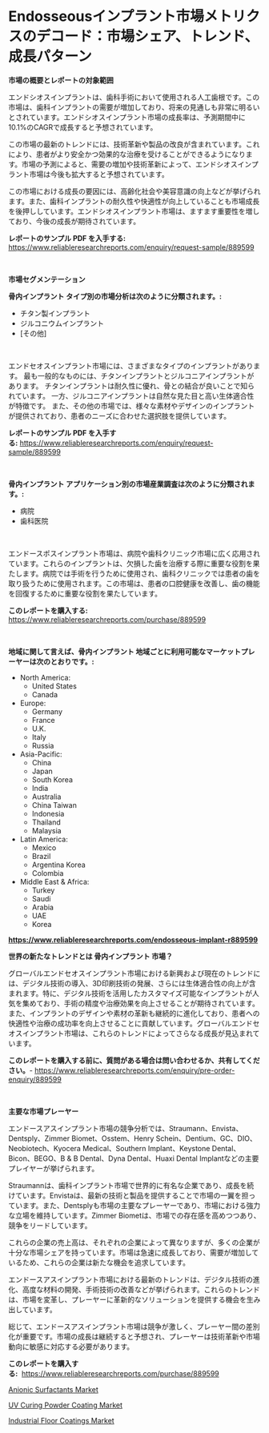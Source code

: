 <p><h1>Endosseousインプラント市場メトリクスのデコード：市場シェア、トレンド、成長パターン</h1></p><p><strong>市場の概要とレポートの対象範囲</strong></p>
<p><p>エンドシオスインプラントは、歯科手術において使用される人工歯根です。この市場は、歯科インプラントの需要が増加しており、将来の見通しも非常に明るいとされています。エンドシオスインプラント市場の成長率は、予測期間中に10.1%のCAGRで成長すると予想されています。</p><p>この市場の最新のトレンドには、技術革新や製品の改良が含まれています。これにより、患者がより安全かつ効果的な治療を受けることができるようになります。市場の予測によると、需要の増加や技術革新によって、エンドシオスインプラント市場は今後も拡大すると予想されています。</p><p>この市場における成長の要因には、高齢化社会や美容意識の向上などが挙げられます。また、歯科インプラントの耐久性や快適性が向上していることも市場成長を後押ししています。エンドシオスインプラント市場は、ますます重要性を増しており、今後の成長が期待されています。</p></p>
<p><strong>レポートのサンプル PDF を入手する:</strong> <a href="https://www.reliableresearchreports.com/enquiry/request-sample/889599">https://www.reliableresearchreports.com/enquiry/request-sample/889599</a></p>
<p>&nbsp;</p>
<p><strong>市場セグメンテーション</strong></p>
<p><strong>骨内インプラント タイプ別の市場分析は次のように分類されます。:</strong></p>
<p><ul><li>チタン製インプラント</li><li>ジルコニウムインプラント</li><li>[その他]</li></ul></p>
<p>&nbsp;</p>
<p><p>エンドセオスインプラント市場には、さまざまなタイプのインプラントがあります。 最も一般的なものには、チタンインプラントとジルコニアインプラントがあります。 チタンインプラントは耐久性に優れ、骨との結合が良いことで知られています。 一方、ジルコニアインプラントは自然な見た目と高い生体適合性が特徴です。 また、その他の市場では、様々な素材やデザインのインプラントが提供されており、患者のニーズに合わせた選択肢を提供しています。</p></p>
<p><strong>レポートのサンプル PDF を入手する:</strong>&nbsp;<a href="https://www.reliableresearchreports.com/enquiry/request-sample/889599">https://www.reliableresearchreports.com/enquiry/request-sample/889599</a></p>
<p>&nbsp;</p>
<p><strong> 骨内インプラント アプリケーション別の市場産業調査は次のように分類されます。:</strong></p>
<p><ul><li>病院</li><li>歯科医院</li></ul></p>
<p>&nbsp;</p>
<p><p>エンドースポスインプラント市場は、病院や歯科クリニック市場に広く応用されています。これらのインプラントは、欠損した歯を治療する際に重要な役割を果たします。病院では手術を行うために使用され、歯科クリニックでは患者の歯を取り扱うために使用されます。この市場は、患者の口腔健康を改善し、歯の機能を回復するために重要な役割を果たしています。</p></p>
<p><strong>このレポートを購入する:</strong>&nbsp; <a href="https://www.reliableresearchreports.com/purchase/889599">https://www.reliableresearchreports.com/purchase/889599</a></p>
<p>&nbsp;</p>
<p><strong>地域に関して言えば、骨内インプラント 地域ごとに利用可能なマーケットプレーヤーは次のとおりです。:</strong></p>
<p><ul>
    <li>
        North America:
        <ul>
            <li>United States</li>
            <li>Canada</li>
        </ul>
    </li>
    <li>
        Europe:
        <ul>
            <li>Germany</li>
            <li>France</li>
            <li>U.K.</li>
            <li>Italy</li>
            <li>Russia</li>
        </ul>
    </li>
    <li>
        Asia-Pacific:
        <ul>
            <li>China</li>
            <li>Japan</li>
            <li>South Korea</li>
            <li>India</li>
            <li>Australia</li>
            <li>China Taiwan</li>
            <li>Indonesia</li>
            <li>Thailand</li>
            <li>Malaysia</li>
        </ul>
    </li>
    <li>
        Latin America:
        <ul>
            <li>Mexico</li>
            <li>Brazil</li>
            <li>Argentina Korea</li>
            <li>Colombia</li>
        </ul>
    </li>
    <li>
        Middle East & Africa:
        <ul>
            <li>Turkey</li>
            <li>Saudi</li>
            <li>Arabia</li>
            <li>UAE</li>
            <li>Korea</li>
        </ul>
    </li>
    </ul></p>
<p><strong><a href="https://www.reliableresearchreports.com/endosseous-implant-r889599">https://www.reliableresearchreports.com/endosseous-implant-r889599</a></strong>&nbsp;</p>
<p><strong>世界の新たなトレンドとは 骨内インプラント 市場？</strong></p>
<p><p>グローバルエンドセオスインプラント市場における新興および現在のトレンドには、デジタル技術の導入、3D印刷技術の発展、さらには生体適合性の向上が含まれます。特に、デジタル技術を活用したカスタマイズ可能なインプラントが人気を集めており、手術の精度や治療効果を向上させることが期待されています。また、インプラントのデザインや素材の革新も継続的に進化しており、患者への快適性や治療の成功率を向上させることに貢献しています。グローバルエンドセオスインプラント市場は、これらのトレンドによってさらなる成長が見込まれています。</p></p>
<p><strong>このレポートを購入する前に、質問がある場合は問い合わせるか、共有してください。</strong>- <a href="https://www.reliableresearchreports.com/enquiry/pre-order-enquiry/889599">https://www.reliableresearchreports.com/enquiry/pre-order-enquiry/889599</a></p>
<p>&nbsp;</p>
<p><strong>主要な市場プレーヤー</strong></p>
<p><p>エンドースアスインプラント市場の競争分析では、Straumann、Envista、Dentsply、Zimmer Biomet、Osstem、Henry Schein、Dentium、GC、DIO、Neobiotech、Kyocera Medical、Southern Implant、Keystone Dental、Bicon、BEGO、B & B Dental、Dyna Dental、Huaxi Dental Implantなどの主要プレイヤーが挙げられます。</p><p>Straumannは、歯科インプラント市場で世界的に有名な企業であり、成長を続けています。Envistaは、最新の技術と製品を提供することで市場の一翼を担っています。また、Dentsplyも市場の主要なプレーヤーであり、市場における強力な立場を維持しています。Zimmer Biometは、市場での存在感を高めつつあり、競争をリードしています。</p><p>これらの企業の売上高は、それぞれの企業によって異なりますが、多くの企業が十分な市場シェアを持っています。市場は急速に成長しており、需要が増加しているため、これらの企業は新たな機会を追求しています。</p><p>エンドースアスインプラント市場における最新のトレンドは、デジタル技術の進化、高度な材料の開発、手術技術の改善などが挙げられます。これらのトレンドは、市場を変革し、プレーヤーに革新的なソリューションを提供する機会を生み出しています。</p><p>総じて、エンドースアスインプラント市場は競争が激しく、プレーヤー間の差別化が重要です。市場の成長は継続すると予想され、プレーヤーは技術革新や市場動向に敏感に対応する必要があります。</p></p>
<p><strong>このレポートを購入する:</strong>&nbsp;&nbsp;<a href="https://www.reliableresearchreports.com/purchase/889599">https://www.reliableresearchreports.com/purchase/889599</a></p>
<p><p><a href="https://www.linkedin.com/pulse/anionic-surfactants-market-size-share-amp-trends-analysis-sq5ec?trackingId=He5PTYqqIIedUF6poT3ZCg%3D%3D">Anionic Surfactants Market</a></p><p><a href="https://www.linkedin.com/pulse/uv-curing-powder-coating-market-size-growing-forecasted-period-dnjpc?trackingId=g5zCEnG6w6xOiUG6HntQ9Q%3D%3D">UV Curing Powder Coating Market</a></p><p><a href="https://www.linkedin.com/pulse/industrial-floor-coatings-market-provides-comprehensive-analysis-mgyuc?trackingId=etHV9YhCF%2B8l03KbEwVdgw%3D%3D">Industrial Floor Coatings Market</a></p></p>
